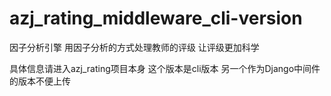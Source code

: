 # azj_rating_middleware_cli-version
因子分析引擎
用因子分析的方式处理教师的评级
让评级更加科学

具体信息请进入azj_rating项目本身
这个版本是cli版本
另一个作为Django中间件的版本不便上传
